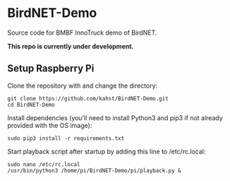 # BirdNET-Demo
Source code for BMBF InnoTruck demo of BirdNET.

<b>This repo is currently under development.</b>

## Setup Raspberry Pi

Clone the repository with and change the directory:

```
git clone https://github.com/kahst/BirdNET-Demo.git
cd BirdNET-Demo
```

Install dependencies (you'll need to install Python3 and pip3 if not already provided with the OS image):

```
sudo pip3 install -r requirements.txt
```

Start playback script after startup by adding this line to /etc/rc.local:

```
sudo nano /etc/rc.local
/usr/bin/python3 /home/pi/BirdNET-Demo/pi/playback.py &
```